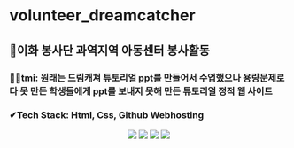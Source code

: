 # volunteer_dreamcatcher

## 🎇이화 봉사단 과역지역 아동센터 봉사활동 
### 🤸‍♂️tmi: 원래는 드림캐쳐 튜토리얼 ppt를 만들어서 수업했으나 용량문제로 다 못 만든 학생들에게 ppt를 보내지 못해 만든 튜토리얼 정적 웹 사이트
### ✔Tech Stack: Html, Css, Github Webhosting
<p align="center">
<img src="https://user-images.githubusercontent.com/80975932/155129448-48acfb81-ed83-454b-b5b0-2d93c1d99ff5.png" size="40%">
<img src="https://user-images.githubusercontent.com/80975932/155129572-59b056de-9b8f-411a-8481-5b348e58c481.png" size="40%">
<img src="https://user-images.githubusercontent.com/80975932/155130358-25c096c6-07f1-4cc3-9a40-4d92e8d9efc0.png" size="40%">
<img src="https://user-images.githubusercontent.com/80975932/155130477-028020fe-c23c-40c4-9aa4-1d07dd134006.png" size="40%">
</p>



